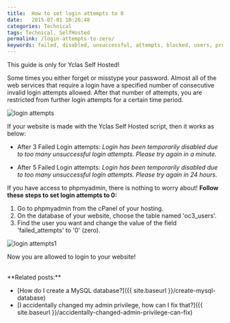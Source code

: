 ```yaml
---
title:  How to set login attempts to 0
date:   2015-07-01 10:26:48
categories: Technical
tags: Technical, SelfHosted
permalink: /login-attempts-to-zero/
keywords: failed, disabled, unsuccessful, attempts, blocked, users, profile, admin, phpmyadmin
---
```

<div class="alert alert-warning">
<strong><i class="glyphicon glyphicon-warning-sign"></i> </strong> This guide is only for Yclas Self Hosted!
</div>

Some times you either forget or misstype your password. Almost all of the web services that require a login have a specified number of consecutive invalid login attempts allowed. After that number of attempts, you are restricted from further login attempts for a certain time period.

![login attempts](//docs.yclas.com/images/loginattempts1.png)

If your website is made with the Yclas Self Hosted script, then it works as below:

+ After 3 Failed Login attempts: _Login has been temporarily disabled due to too many unsuccessful login attempts. Please try again in a minute._

+ After 5 Failed Login attempts: _Login has been temporarily disabled due to too many unsuccessful login attempts. Please try again in 24 hours._

If you have access to phpmyadmin, there is nothing to worry about! **Follow these steps to set login attempts to 0:**

1. Go to phpmyadmin from the cPanel of your hosting.
2. On the database of your website, choose the table named 'oc3_users'.
3. Find the user you want and change the value of the field 'failed_attempts' to '0' (zero).

![login attempts1](//docs.yclas.com/images/loginattempts.png)

Now you are allowed to login to your website!

<br>
  **Related posts:**
  
* [How do I create a MySQL database?]({{ site.baseurl }}/create-mysql-database)
* [I accidentally changed my admin privilege, how can I fix that?]({{ site.baseurl }}/accidentally-changed-admin-privilege-can-fix)


